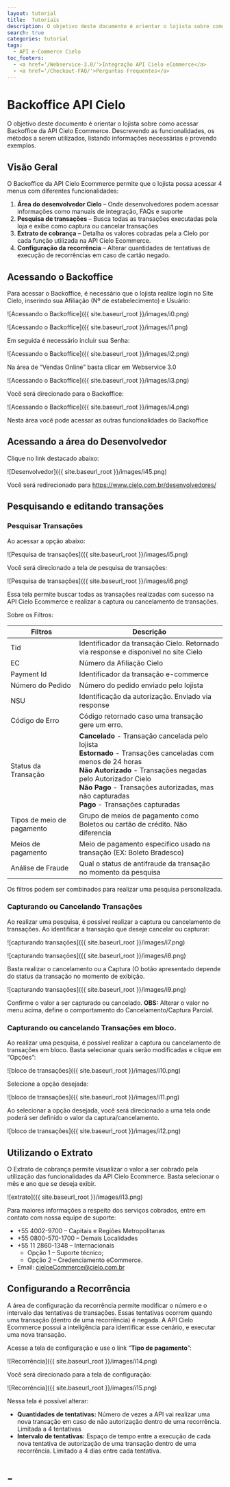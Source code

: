 ```yaml
---
layout: tutorial
title:  Tutoriais
description: O objetivo deste documento é orientar o lojista sobre como acessar Backoffice da API Cielo Ecommerce. Descrevendo as funcionalidades, os métodos a serem utilizados, listando informações necessárias e provendo exemplos.
search: true
categories: tutorial
tags:
  - API e-Commerce Cielo
toc_footers:
  - <a href='/Webservice-3.0/'>Integração API Cielo eCommerce</a>
  - <a href='/Checkout-FAQ/'>Perguntas Frequentes</a>
---
```


# Backoffice API Cielo

O objetivo deste documento é orientar o lojista sobre como acessar Backoffice da API Cielo Ecommerce. Descrevendo as funcionalidades, os métodos a serem utilizados, listando informações necessárias e provendo exemplos.

## Visão Geral

O Backoffice da API Cielo Ecommerce permite que o lojista possa acessar 4 menus com diferentes funcionalidades:

1. **Área do desenvolvedor Cielo** – Onde desenvolvedores podem acessar informações como manuais de integração, FAQs e suporte
2. **Pesquisa de transações** – Busca todas as transações executadas pela loja e exibe como captura ou cancelar transações
3. **Extrato de cobrança** – Detalha os valores cobradas pela a Cielo por cada função utilizada na API Cielo Ecommerce.
4. **Configuração da recorrência** – Alterar quantidades de tentativas de execução de recorrências em caso de cartão negado.

## Acessando o Backoffice

Para acessar o Backoffice, é necessário que o lojista realize login no Site Cielo, inserindo sua Afiliação (Nº de estabelecimento) e Usuário:

![Acessando o Backoffice]({{ site.baseurl_root }}/images/i0.png)

![Acessando o Backoffice]({{ site.baseurl_root }}/images/i1.png)

Em seguida é necessário incluir sua Senha:

![Acessando o Backoffice]({{ site.baseurl_root }}/images/i2.png)

Na área de “Vendas Online” basta clicar em Webservice 3.0

![Acessando o Backoffice]({{ site.baseurl_root }}/images/i3.png)

Você será direcionado para o Backoffice:

![Acessando o Backoffice]({{ site.baseurl_root }}/images/i4.png)

Nesta área você pode acessar as outras funcionalidades do Backoffice

## Acessando a área do Desenvolvedor

Clique no link destacado abaixo:

![Desenvolvedor]({{ site.baseurl_root }}/images/i45.png)

Você será redirecionado para <https://www.cielo.com.br/desenvolvedores/>

## Pesquisando e editando transações

### Pesquisar Transações

Ao acessar a opção abaixo:

![Pesquisa de transações]({{ site.baseurl_root }}/images/i5.png)

Você será direcionado a tela de pesquisa de transações:

![Pesquisa de transações]({{ site.baseurl_root }}/images/i6.png)

Essa tela permite buscar todas as transações realizadas com sucesso na API Cielo Ecommerce e realizar a captura ou cancelamento de transações.

Sobre os Filtros:

|Filtros|Descrição|
|---|---|
|Tid|Identificador da transação Cielo. Retornado via response e disponivel no site Cielo|
|EC|Número da Afiliação Cielo|
|Payment Id|Identificador da transação e-commerce|
|Número do Pedido|Número do pedido enviado pelo lojista|
|NSU|Identificação da autorização. Enviado via response|
|Código de Erro|Código retornado caso uma transação gere um erro.|
|Status da Transação|**Cancelado** - Transação cancelada pelo lojista<br>**Estornado** - Transações canceladas com menos de 24 horas<br>**Não Autorizado** - Transações negadas pelo Autorizador Cielo<br>**Não Pago** - Transações autorizadas, mas não capturadas<br>**Pago** - Transações capturadas<br>|
|Tipos de meio de pagamento|Grupo de meios de pagamento como Boletos ou cartão de crédito. Não diferencia|bandeira ou banco.|
|Meios de pagamento|Meio de pagamento especifico usado na transação (EX: Boleto Bradesco)|
|Análise de Fraude|Qual o status de antifraude da transação no momento da pesquisa|

Os filtros podem ser combinados para realizar uma pesquisa personalizada.

### Capturando ou Cancelando Transações

Ao realizar uma pesquisa, é possível realizar a captura ou cancelamento de transações. Ao identificar a transação que deseje cancelar ou capturar:

![capturando transações]({{ site.baseurl_root }}/images/i7.png)

![capturando transações]({{ site.baseurl_root }}/images/i8.png)

Basta realizar o cancelamento ou a Captura (O botão apresentado depende do status da transação no momento de exibição.

![capturando transações]({{ site.baseurl_root }}/images/i9.png)

Confirme o valor a ser capturado ou cancelado.
**OBS:** Alterar o valor no menu acima, define o comportamento do Cancelamento/Captura Parcial.

### Capturando ou cancelando Transações em bloco.

Ao realizar uma pesquisa, é possível realizar a captura ou cancelamento de transações em bloco. Basta selecionar quais serão modificadas e clique em “Opções”:

![bloco de transações]({{ site.baseurl_root }}/images/i10.png)

Selecione a opção desejada:

![bloco de transações]({{ site.baseurl_root }}/images/i11.png)

Ao selecionar a opção desejada, você será direcionado a uma tela onde poderá ser definido o valor da captura/cancelamento.

![bloco de transações]({{ site.baseurl_root }}/images/i12.png)

## Utilizando o Extrato

O Extrato de cobrança permite visualizar o valor a ser cobrado pela utilização das funcionalidades da API Cielo Ecommerce. Basta selecionar o mês e ano que se deseja exibir.

![extrato]({{ site.baseurl_root }}/images/i13.png)

Para maiores informações a respeito dos serviços cobrados, entre em contato com nossa equipe de suporte:

* +55 4002-9700 – Capitais e Regiões Metropolitanas
* +55 0800-570-1700 – Demais Localidades
* +55 11 2860-1348 – Internacionais
  * Opção 1 – Suporte técnico;
  * Opção 2 – Credenciamento eCommerce.
* Email: cieloeCommerce@cielo.com.br

## Configurando a Recorrência

A área de configuração da recorrência permite modificar o número e o intervalo das tentativas de transações. Essas tentativas ocorrem quando uma transação (dentro de uma recorrência) é negada. A API Cielo Ecommerce possui a inteligência para identificar esse cenário, e executar uma nova transação.

Acesse a tela de configuração e use o link “**Tipo de pagamento**”:

![Recorrência]({{ site.baseurl_root }}/images/i14.png)

Você será direcionado para a tela de configuração:

![Recorrência]({{ site.baseurl_root }}/images/i15.png)

Nessa tela é possível alterar:

* **Quantidades de tentativas:** Número de vezes a API vai realizar uma nova transação em caso de não autorização dentro de uma recorrência. Limitada a 4 tentativas
* **Intervalo de tentativas:** Espaço de tempo entre a execução de cada nova tentativa de autorização de uma transação dentro de uma recorrência. Limitado a 4 dias entre cada tentativa.
 
# -
